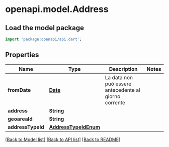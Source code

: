 # openapi.model.Address

## Load the model package
```dart
import 'package:openapi/api.dart';
```

## Properties
Name | Type | Description | Notes
------------ | ------------- | ------------- | -------------
**fromDate** | [**Date**](Date.md) | La data non può essere antecedente al giorno corrente | 
**address** | **String** |  | 
**geoareaId** | **String** |  | 
**addressTypeId** | [**AddressTypeIdEnum**](AddressTypeIdEnum.md) |  | 

[[Back to Model list]](../README.md#documentation-for-models) [[Back to API list]](../README.md#documentation-for-api-endpoints) [[Back to README]](../README.md)



